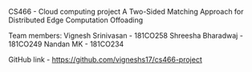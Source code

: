 CS466 - Cloud computing project
A Two-Sided Matching Approach for Distributed Edge Computation Offoading

Team members:
Vignesh Srinivasan - 181CO258
Shreesha Bharadwaj - 181CO249
Nandan MK - 181CO234

GitHub link - https://github.com/vigneshs17/cs466-project
